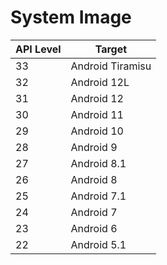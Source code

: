 # System Image

API Level | Target
----------|-----------------
33        | Android Tiramisu
32        | Android 12L
31        | Android 12
30        | Android 11
29        | Android 10
28        | Android 9
27        | Android 8.1
26        | Android 8
25        | Android 7.1
24        | Android 7
23        | Android 6
22        | Android 5.1
